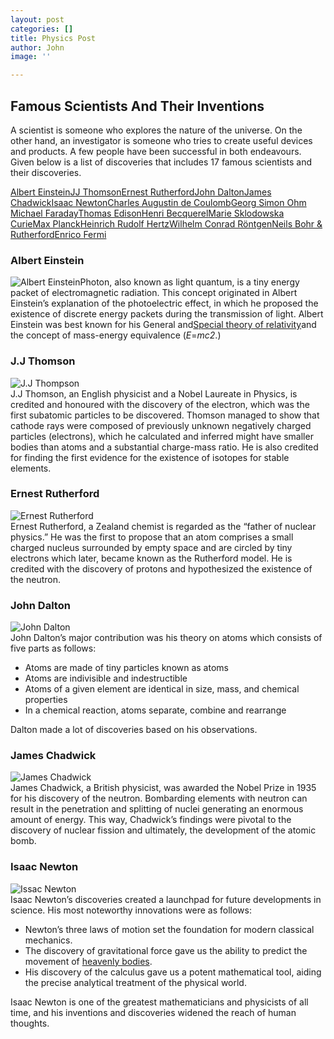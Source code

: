 ```yaml
---
layout: post
categories: []
title: Physics Post
author: John
image: ''

---
```

## Famous Scientists And Their Inventions

A scientist is someone who explores the nature of the universe. On the other hand, an investigator is someone who tries to create useful devices and products. A few people have been successful in both endeavours. Given below is a list of discoveries that includes 17 famous scientists and their discoveries.

[Albert Einstein](https://byjus.com/#Albert-Einstein)[JJ Thomson](https://byjus.com/#JJ-Thompson)[Ernest Rutherford](https://byjus.com/#Ernest-Rutherford)[John Dalton](https://byjus.com/#John-Dalton)[James Chadwick](https://byjus.com/#James-Chadwick)[Isaac Newton](https://byjus.com/#Issac-Newton)[Charles Augustin de Coulomb](https://byjus.com/#Charles-Augustin-de-Coulomb)[Georg Simon Ohm](https://byjus.com/#Georg-Simon-Ohm)  
[Michael Faraday](https://byjus.com/#Michael-Faraday)[Thomas Edison](https://byjus.com/#Thomas-Edison)[Henri Becquerel](https://byjus.com/#Henri-Becquerel)[Marie Sklodowska Curie](https://byjus.com/#Marie-Sklodowska-Curie)[Max Planck](https://byjus.com/#Max-Planck)[Heinrich Rudolf Hertz](https://byjus.com/#Heinrich-Rudolf-Hert)[Wilhelm Conrad Röntgen](https://byjus.com/#Wilhelm-Conrad-Rontgen)[Neils Bohr & Rutherford](https://byjus.com/#Neils-Bohr-Rutherford)[Enrico Fermi](https://byjus.com/#Enrico-Fermi)

### Albert Einstein

![Albert Einstein](https://cdn1.byjus.com/wp-content/uploads/2019/07/Albert-Einstein.jpg "Albert Einstein")Photon, also known as light quantum, is a tiny energy packet of electromagnetic radiation. This concept originated in Albert Einstein’s explanation of the photoelectric effect, in which he proposed the existence of discrete energy packets during the transmission of light. Albert Einstein was best known for his General and[Special theory of relativity](https://byjus.com/physics/special-theory-of-relativity/)and the concept of mass-energy equivalence (_E_=_mc2_.)

### J.J Thomson

![J.J Thompson](https://cdn1.byjus.com/wp-content/uploads/2019/07/JJ-Thompson.jpg "J.J Thompson")  
J.J Thomson, an English physicist and a Nobel Laureate in Physics, is credited and honoured with the discovery of the electron, which was the first subatomic particles to be discovered. Thomson managed to show that cathode rays were composed of previously unknown negatively charged particles (electrons), which he calculated and inferred might have smaller bodies than atoms and a substantial charge-mass ratio. He is also credited for finding the first evidence for the existence of isotopes for stable elements.

### Ernest Rutherford

![Ernest Rutherford](https://cdn1.byjus.com/wp-content/uploads/2019/07/Rutherford.jpg "Ernest Rutherford")  
Ernest Rutherford, a Zealand chemist is regarded as the “father of nuclear physics.” He was the first to propose that an atom comprises a small charged nucleus surrounded by empty space and are circled by tiny electrons which later, became known as the Rutherford model. He is credited with the discovery of protons and hypothesized the existence of the neutron.

### John Dalton

![John Dalton](https://cdn1.byjus.com/wp-content/uploads/2019/07/John-Dalton.jpg "John Dalton")  
John Dalton’s major contribution was his theory on atoms which consists of five parts as follows:

* Atoms are made of tiny particles known as atoms
* Atoms are indivisible and indestructible
* Atoms of a given element are identical in size, mass, and chemical properties
* In a chemical reaction, atoms separate, combine and rearrange

Dalton made a lot of discoveries based on his observations.

### James Chadwick

![James Chadwick](https://cdn1.byjus.com/wp-content/uploads/2019/07/James-Chadwick.jpg "James Chadwick")  
James Chadwick, a British physicist, was awarded the Nobel Prize in 1935 for his discovery of the neutron. Bombarding elements with neutron can result in the penetration and splitting of nuclei generating an enormous amount of energy. This way, Chadwick’s findings were pivotal to the discovery of nuclear fission and ultimately, the development of the atomic bomb.

### Isaac Newton

![Issac Newton](https://cdn1.byjus.com/wp-content/uploads/2019/07/Issac-Newton.jpg "Issac Newton")  
Isaac Newton’s discoveries created a launchpad for future developments in science. His most noteworthy innovations were as follows:

* Newton’s three laws of motion set the foundation for modern classical mechanics.
* The discovery of gravitational force gave us the ability to predict the movement of [heavenly bodies](https://byjus.com/physics/celestial-bodies/).
* His discovery of the calculus gave us a potent mathematical tool, aiding the precise analytical treatment of the physical world.

Isaac Newton is one of the greatest mathematicians and physicists of all time, and his inventions and discoveries widened the reach of human thoughts.